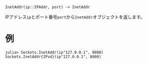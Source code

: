 ```
InetAddr(ip::IPAddr, port) -> InetAddr
```

IPアドレス`ip`とポート番号`port`から`InetAddr`オブジェクトを返します。

# 例

```jldoctest
julia> Sockets.InetAddr(ip"127.0.0.1", 8000)
Sockets.InetAddr{IPv4}(ip"127.0.0.1", 8000)
```
